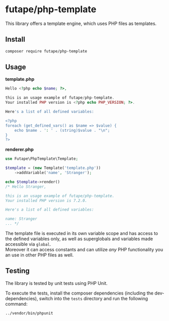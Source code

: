 # futape/php-template

This library offers a template engine, which uses PHP files as templates.

## Install

```bash
composer require futape/php-template
```

## Usage

**template.php**

```php
Hello <?php echo $name; ?>,

this is an usage example of futape/php-template.
Your installed PHP version is <?php echo PHP_VERSION; ?>.

Here's a list of all defined variables:

<?php
foreach (get_defined_vars() as $name => $value) {
    echo $name . ': ' . (string)$value . "\n";
}
?>
```

**renderer.php**

```php
use Futape\PhpTemplate\Template;

$template = (new Template('template.php'))
    ->addVariable('name', 'Stranger');

echo $template->render()
/* Hello Stranger,

this is an usage example of futape/php-template.
Your installed PHP version is 7.2.0.

Here's a list of all defined variables:

name: Stranger
... */
```

The template file is executed in its own variable scope and has access to the defined variables only, as well as
superglobals and variables made accessible via `global`.  
Moreover it can access constants and can utilize *any* PHP functionality you an use in other PHP files as well.

## Testing

The library is tested by unit tests using PHP Unit.

To execute the tests, install the composer dependencies (including the dev-dependencies), switch into the `tests`
directory and run the following command:

```bash
../vendor/bin/phpunit
```
